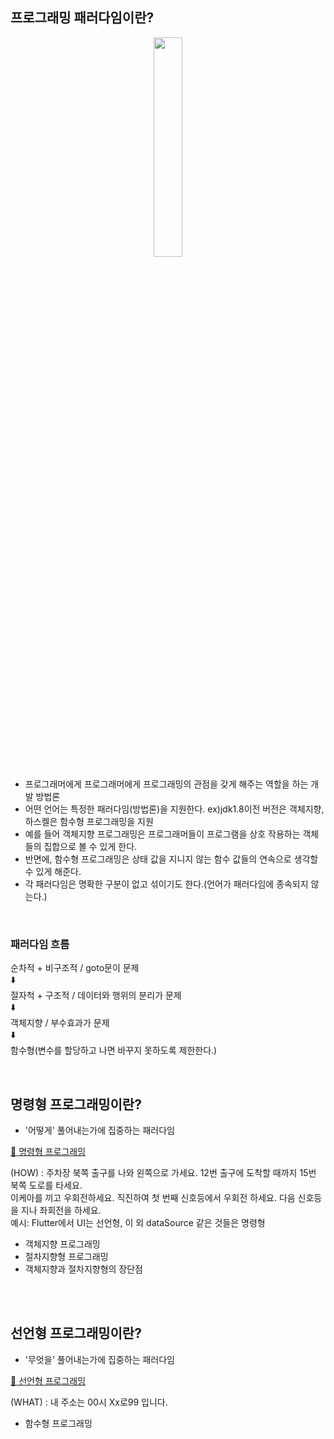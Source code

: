 ## 프로그래밍 패러다임이란?

<div align = "center"><img width = "30%" src = "https://github.com/NalaJang/TIL/assets/73895803/e20c2262-0bca-4384-a78d-13cea3adb99f"/></div>

* 프로그래머에게 프로그래머에게 프로그래밍의 관점을 갖게 해주는 역할을 하는 개발 방법론
* 어떤 언어는 특정한 패러다임(방법론)을 지원한다. ex)jdk1.8이전 버전은 객체지향, 하스켈은 함수형 프로그래밍을 지원
* 예를 들어 객체지향 프로그래밍은 프로그래머들이 프로그램을 상호 작용하는 객체들의 집합으로 볼 수 있게 한다.
* 반면에, 함수형 프로그래밍은 상태 값을 지니지 않는 함수 값들의 연속으로 생각할 수 있게 해준다.
* 각 패러다임은 명확한 구분이 없고 섞이기도 한다.(언어가 패러다임에 종속되지 않는다.)

<br>

### 패러다임 흐름
순차적 + 비구조적 / goto문이 문제  
⬇️  
절자척 + 구조적 / 데이터와 행위의 분리가 문제  
⬇️  
객체지향 / 부수효과가 문제  
⬇️  
함수형(변수를 할당하고 나면 바꾸지 못하도록 제한한다.)

<br>

## 명령형 프로그래밍이란?
* '어떻게' 풀어내는가에 집중하는 패러다임

[🔗 명령형 프로그래밍](https://github.com/NalaJang/TIL/blob/main/cs/programming_paradigm/%EB%AA%85%EB%A0%B9%ED%98%95%20%ED%94%84%EB%A1%9C%EA%B7%B8%EB%9E%98%EB%B0%8D.md)

(HOW) : 주차장 북쪽 출구를 나와 왼쪽으로 가세요. 12번 출구에 도착할 때까지 15번 북쪽 도로를 타세요.  
이케아를 끼고 우회전하세요. 
직진하여 첫 번째 신호등에서 우회전 하세요. 다음 신호등을 지나 좌회전을 하세요.  
예시: Flutter에서 UI는 선언형, 이 외 dataSource 같은 것들은 명령형

- 객체지향 프로그래밍
- 절차지향형 프로그래밍
- 객체지향과 절차지향형의 장단점

<br></br>

## 선언형 프로그래밍이란?
* '무엇을' 풀어내는가에 집중하는 패러다임

[🔗 선언형 프로그래밍](https://github.com/NalaJang/TIL/blob/main/cs/programming_paradigm/%EC%84%A0%EC%96%B8%ED%98%95%20%ED%94%84%EB%A1%9C%EA%B7%B8%EB%9E%98%EB%B0%8D.md)

(WHAT) : 내 주소는 00시 Xx로99 입니다.

- 함수형 프로그래밍
